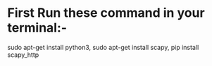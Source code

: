 

# First Run these command in your terminal:-


sudo apt-get install python3,
sudo apt-get install scapy,
pip install scapy_http



